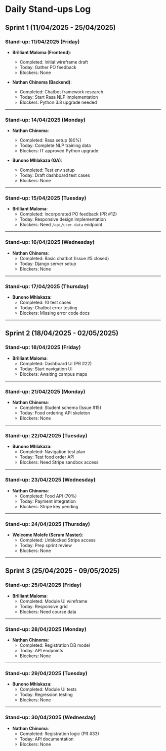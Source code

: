 # Daily Stand-ups Log

## Sprint 1 (11/04/2025 - 25/04/2025)

### Stand-up: 11/04/2025 (Friday)
- **Brilliant Maloma (Frontend)**:
  - Completed: Initial wireframe draft
  - Today: Gather PO feedback
  - Blockers: None

- **Nathan Chinoma (Backend)**:
  - Completed: Chatbot framework research
  - Today: Start Rasa NLP implementation
  - Blockers: Python 3.8 upgrade needed

---

### Stand-up: 14/04/2025 (Monday)
- **Nathan Chinoma**:
  - Completed: Rasa setup (80%)
  - Today: Complete NLP training data
  - Blockers: IT approved Python upgrade

- **Bunono Mhlakaza (QA)**:
  - Completed: Test env setup
  - Today: Draft dashboard test cases
  - Blockers: None

---

### Stand-up: 15/04/2025 (Tuesday)
- **Brilliant Maloma**:
  - Completed: Incorporated PO feedback (PR #12)
  - Today: Responsive design implementation
  - Blockers: Need `/api/user-data` endpoint

---

### Stand-up: 16/04/2025 (Wednesday)
- **Nathan Chinoma**:
  - Completed: Basic chatbot (Issue #5 closed)
  - Today: Django server setup
  - Blockers: None

---

### Stand-up: 17/04/2025 (Thursday)
- **Bunono Mhlakaza**:
  - Completed: 10 test cases
  - Today: Chatbot error testing
  - Blockers: Missing error code docs

---

## Sprint 2 (18/04/2025 - 02/05/2025)

### Stand-up: 18/04/2025 (Friday)
- **Brilliant Maloma**:
  - Completed: Dashboard UI (PR #22)
  - Today: Start navigation UI
  - Blockers: Awaiting campus maps

---

### Stand-up: 21/04/2025 (Monday)
- **Nathan Chinoma**:
  - Completed: Student schema (Issue #15)
  - Today: Food ordering API skeleton
  - Blockers: None

---

### Stand-up: 22/04/2025 (Tuesday)
- **Bunono Mhlakaza**:
  - Completed: Navigation test plan
  - Today: Test food order API
  - Blockers: Need Stripe sandbox access

---

### Stand-up: 23/04/2025 (Wednesday)
- **Nathan Chinoma**:
  - Completed: Food API (70%)
  - Today: Payment integration
  - Blockers: Stripe key pending

---

### Stand-up: 24/04/2025 (Thursday)
- **Welcome Molefe (Scrum Master)**:
  - Completed: Unblocked Stripe access
  - Today: Prep sprint review
  - Blockers: None

---

## Sprint 3 (25/04/2025 - 09/05/2025)

### Stand-up: 25/04/2025 (Friday)
- **Brilliant Maloma**:
  - Completed: Module UI wireframe
  - Today: Responsive grid
  - Blockers: Need course data

---

### Stand-up: 28/04/2025 (Monday)
- **Nathan Chinoma**:
  - Completed: Registration DB model
  - Today: API endpoints
  - Blockers: None

---

### Stand-up: 29/04/2025 (Tuesday)
- **Bunono Mhlakaza**:
  - Completed: Module UI tests
  - Today: Regression testing
  - Blockers: None

---

### Stand-up: 30/04/2025 (Wednesday)
- **Nathan Chinoma**:
  - Completed: Registration logic (PR #33)
  - Today: API documentation
  - Blockers: None
